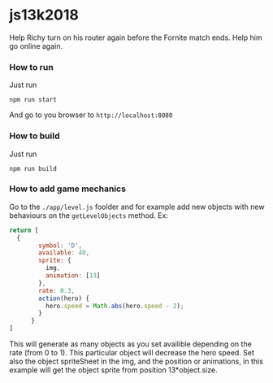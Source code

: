 # js13k2018

Help Richy turn on his router again before the Fornite match ends. Help him go online again.

### How to run

Just run
```
npm run start
```
And go to you browser to `http://localhost:8080`

### How to build
Just run
```
npm run build
```

### How to add game mechanics

Go to the `./app/level.js` foolder and for example add new objects with new behaviours on the `getLevelObjects` method.
Ex:

```js
return [
  {
        symbol: 'D',
        available: 40,
        sprite: {
          img,
          animation: [13]
        },
        rate: 0.3,
        action(hero) {
          hero.speed = Math.abs(hero.speed - 2);
        }
      }
]
```

This will generate as many objects as you set availible depending on the rate (from 0 to 1). This particular object will decrease the hero speed.
Set also the object spriteSheet in the img, and the position or animations, in this example will get the object sprite from position 13*object.size.

